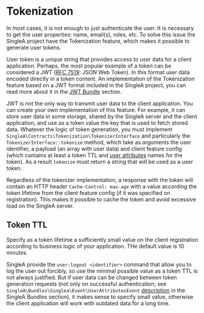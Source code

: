 # Tokenization

In most cases, it is not enough to just authenticate the user. It is necessary to get the user
properties: name, email(s), roles, etc. To solve this issue the SingleA project have the
Tokenization feature, which makes it possible to generate user tokens.

User token is a unique string that provides access to user data for a client application. Perhaps,
the most popular example of a token can be considered a JWT
([RFC 7519](https://tools.ietf.org/html/rfc7519): JSON Web Token). In this format user data encoded
directly in a token content. An implementation of the Tokenization feature based on a JWT format
included in the SingleA project, you can read more about it in the [JWT Bundle](../bundles/jwt.md)
section.

JWT is not the only way to transmit user data to the client application. You can create your own
implementation of this feature. For example, it can store user data in some storage, shared by the
SingleA server and the client application, and use as a token value the key that is used to fetch
stored data. Whatever the logic of token generation, you must implement
`SingleA\Contracts\Tokenization\TokenizerInterface` and particularly
the `TokenizerInterface::tokenize` method, which take as arguments the user identifier, a payload
(an array with user data) and client feature config (which contains at least a token TTL and
[user attributes](../bundles/singlea.md#user-attributes) names for the token). As a
result `tokenize` must return a string that will be used as a user token.

Regardless of the tokenizer implementation, a response with the token will contain an HTTP header
`Cache-Control: max-age` with a value according the token lifetime from the client feature config
(if it was specified on registration). This makes it possible to cache the token and avoid excessive
load on the SingleA server.

## Token TTL

Specify as a token lifetime a sufficiently small value on the client registration according to
business logic of your application. THe default value is 10 minutes.

SingleA provide the `user:logout <identifier>` command that allow you to log the user out forcibly,
so use the minimal possible value as a token TTL is not always justified. But if user data can be
changed between token generation requests (not only on successful authentication; see
`SingleA\Bundles\Singlea\Event\UserAttributesEvent` [description](../bundles/singlea.md#userattributesevent)
in the SingleA Bundles section), it makes sense to specify small value, otherwise the client
application will work with outdated data for a long time.
